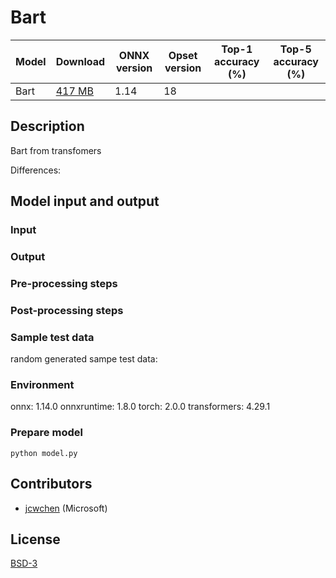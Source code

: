 <!--- SPDX-License-Identifier: BSD-3-Clause -->

# Bart

|Model        |Download  | ONNX version |Opset version|Top-1 accuracy (%)|Top-5 accuracy (%)|
| ------------- | ------------- | ------------- | ------------- |------------- | ------------- |
|Bart| [417 MB](bart-18.onnx) |  1.14 | 18| | |


## Description
Bart from transfomers

Differences:


## Model input and output
### Input

### Output

### Pre-processing steps
### Post-processing steps
### Sample test data
random generated sampe test data:

### Environment
onnx: 1.14.0 
onnxruntime: 1.8.0
torch: 2.0.0
transformers: 4.29.1

### Prepare model
```shell
python model.py
```
## Contributors
* [jcwchen](https://github.com/jcwchen) (Microsoft)

## License
[BSD-3](LICENSE)
